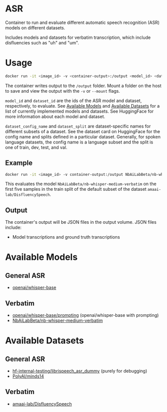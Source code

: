 # ASR
Container to run and evaluate different automatic speech recognition (ASR) models on different datasets.

Includes models and datasets for verbatim transcription, which include disfluencies such as "uh" and "um".

# Usage
```bash
docker run -it <image_id> -v <container-output>:/output <model_id> <dataset_id> <dataset_config_name> <dataset_split>
```

The container writes output to the `/output` folder. Mount a folder on the host to save and view the output with the `-v` or `--mount` flags.

`model_id` and `dataset_id` are the ids of the ASR model and dataset, respectively, to evaluate.
See [Available Models](#available-models) and [Available Datasets](#available-datasets) for a list of currently implemented models and datasets. See HuggingFace for more information about each model and dataset.

`dataset_config_name` and `dataset_split` are dataset-specific names for different subsets of a dataset.
See the dataset card on HuggingFace for the config name and splits defined in a particular dataset.
Generally, for spoken language datasets, the config name is a language subset
and the split is one of train, dev, test, and val.

## Example
```bash
docker run -it <image_id> -v container-output:/output NbAiLabBeta/nb-whisper-medium-verbatim amaai-lab/DisfluencySpeech default train[:5]
```

This evaluates the model `NbAiLabBeta/nb-whisper-medium-verbatim` on the first five samples in the train split of the default subset  of the dataset `amaai-lab/DisfluencySpeech`.

## Output
The container's output will be JSON files in the output volume.
JSON files include:
- Model transcriptions and ground truth transcriptions

# Available Models
## General ASR
- [openai/whisper-base](https://huggingface.co/openai/whisper-base)
## Verbatim
- [openai/whisper-base/prompting](https://huggingface.co/openai/whisper-base) (openai/whisper-base with prompting)
- [NbAiLabBeta/nb-whisper-medium-verbatim](https://huggingface.co/NbAiLabBeta/nb-whisper-medium-verbatim)

# Available Datasets
## General ASR
- [hf-internal-testing/librispeech_asr_dummy](hf-internal-testing/librispeech_asr_dummy) (purely for debugging)
- [PolyAI/minds14](https://huggingface.co/datasets/PolyAI/minds14)
## Verbatim
- [amaai-lab/DisfluencySpeech](https://huggingface.co/datasets/amaai-lab/DisfluencySpeech)

